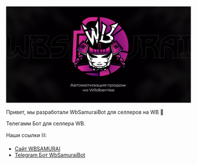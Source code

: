 ![Приветственная фотография](/images/SEO.png)

Привет, мы разработали WbSamuraiBot для селлеров на WB 👋

Телегамм Бот для селлера WB.

Наши ссылки ⛓️:
- [Сайт WBSAMURAI](https://wbsamurai.ru/)
- [Telegram Бот WbSamuraiBot](https://t.me/WbSamuraiBot)
